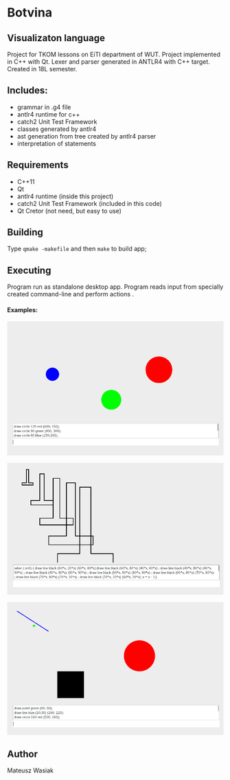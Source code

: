 # Botvina
## Visualizaton language
Project for TKOM lessons on EiTI department of WUT. Project implemented in C++ with Qt. Lexer and parser generated in ANTLR4 
with C++ target. Created in 18L semester.

## Includes:
* grammar in .g4 file 
* antlr4 runtime for c++
* catch2 Unit Test Framework
* classes generated by antlr4
* ast generation from tree created by antlr4 parser
* interpretation of statements

## Requirements
* C++11
* Qt
* antlr4 runtime (inside this project)
* catch2 Unit Test Framework (included in this code)
* Qt Cretor (not need, but easy to use)
## Building
Type `qmake -makefile` and then `make` to build app;

## Executing

Program run as standalone desktop app. Program reads input from specially created command-line and
perform actions .

#### Examples:
![Alt text](examples/images/1.png?raw=true "First Example")

![Alt text](examples/images/2.png?raw=true "First Example")

![Alt text](examples/images/3.png?raw=true "First Example")

## Author

Mateusz Wasiak
 
